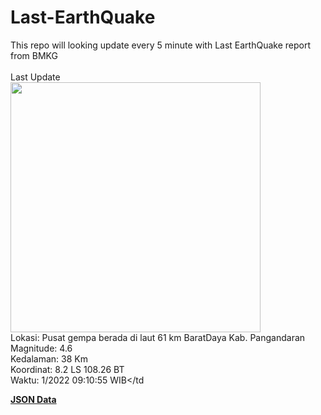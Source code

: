 # Last-EarthQuake
This repo will looking update every 5 minute with Last EarthQuake report from BMKG
<br>
<br>
Last Update
<br>
<img src="https://ews.bmkg.go.id/TEWS/data/20221127091055.mmi.jpg" width="400"/>
<br>
Lokasi: Pusat gempa berada di laut 61 km BaratDaya Kab. Pangandaran <br>
Magnitude: 4.6 <br>
Kedalaman: 38 Km <br>
Koordinat: 8.2 LS 108.26 BT <br>
Waktu: 1/2022 09:10:55 WIB</td <br>

<a href="./data/data.json">**JSON Data**</a>
